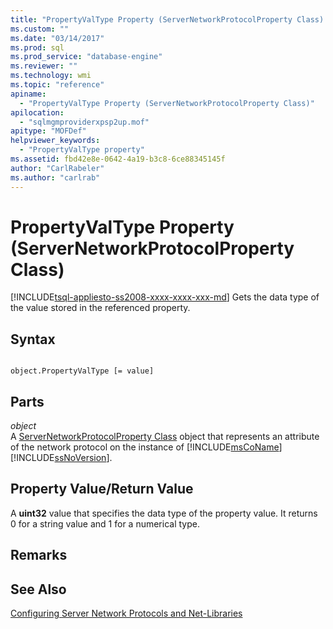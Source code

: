 ```yaml
---
title: "PropertyValType Property (ServerNetworkProtocolProperty Class) | Microsoft Docs"
ms.custom: ""
ms.date: "03/14/2017"
ms.prod: sql
ms.prod_service: "database-engine"
ms.reviewer: ""
ms.technology: wmi
ms.topic: "reference"
apiname: 
  - "PropertyValType Property (ServerNetworkProtocolProperty Class)"
apilocation: 
  - "sqlmgmproviderxpsp2up.mof"
apitype: "MOFDef"
helpviewer_keywords: 
  - "PropertyValType property"
ms.assetid: fbd42e8e-0642-4a19-b3c8-6ce88345145f
author: "CarlRabeler"
ms.author: "carlrab"
---
```

# PropertyValType Property (ServerNetworkProtocolProperty Class)
[!INCLUDE[tsql-appliesto-ss2008-xxxx-xxxx-xxx-md](../../../includes/tsql-appliesto-ss2008-xxxx-xxxx-xxx-md.md)]
  Gets the data type of the value stored in the referenced property.  
  
## Syntax  
  
```  
  
object.PropertyValType [= value]  
```  
  
## Parts  
 *object*  
 A [ServerNetworkProtocolProperty Class](../../../relational-databases/wmi-provider-configuration-classes/servernetworkprotocolproperty-class/servernetworkprotocolproperty-class.md) object that represents an attribute of the network protocol on the instance of [!INCLUDE[msCoName](../../../includes/msconame-md.md)] [!INCLUDE[ssNoVersion](../../../includes/ssnoversion-md.md)].  
  
## Property Value/Return Value  
 A **uint32** value that specifies the data type of the property value. It returns 0 for a string value and 1 for a numerical type.  
  
## Remarks  
  
## See Also  
 [Configuring Server Network Protocols and Net-Libraries](https://msdn.microsoft.com/library/ms177485\(v=sql.100\).aspx)  
  
  
